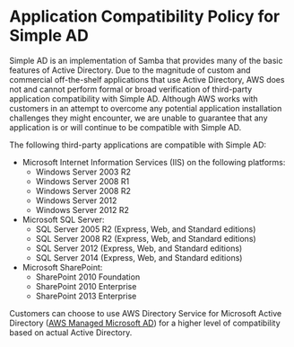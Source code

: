 # Application Compatibility Policy for Simple AD<a name="simple_ad_app_compatibility"></a>

Simple AD is an implementation of Samba that provides many of the basic features of Active Directory\. Due to the magnitude of custom and commercial off\-the\-shelf applications that use Active Directory, AWS does not and cannot perform formal or broad verification of third\-party application compatibility with Simple AD\. Although AWS works with customers in an attempt to overcome any potential application installation challenges they might encounter, we are unable to guarantee that any application is or will continue to be compatible with Simple AD\.

The following third\-party applications are compatible with Simple AD:
+ Microsoft Internet Information Services \(IIS\) on the following platforms:
  + Windows Server 2003 R2
  + Windows Server 2008 R1
  + Windows Server 2008 R2
  + Windows Server 2012
  + Windows Server 2012 R2
+ Microsoft SQL Server:
  + SQL Server 2005 R2 \(Express, Web, and Standard editions\)
  + SQL Server 2008 R2 \(Express, Web, and Standard editions\)
  + SQL Server 2012 \(Express, Web, and Standard editions\)
  + SQL Server 2014 \(Express, Web, and Standard editions\)
+ Microsoft SharePoint:
  + SharePoint 2010 Foundation
  + SharePoint 2010 Enterprise
  + SharePoint 2013 Enterprise

Customers can choose to use AWS Directory Service for Microsoft Active Directory \([AWS Managed Microsoft AD](directory_microsoft_ad.md)\) for a higher level of compatibility based on actual Active Directory\.